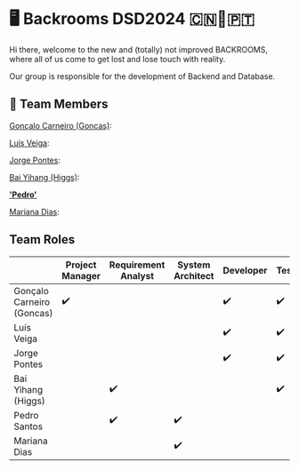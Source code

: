 # 🖥 Backrooms DSD2024 🇨🇳🤝🇵🇹
Hi there, welcome to the new and (totally) not improved BACKROOMS, where all of us come to get lost and lose touch with reality.

Our group is responsible for the development of Backend and Database.

## 👥️ **Team Members**

[Gonçalo Carneiro (Goncas)](https://github.com/Irodixy):

[Luís Veiga](https://github.com/LuisVeiga11):

[Jorge Pontes](https://github.com/JorgeMFPontes):

[Bai Yihang (Higgs)]():

**['Pedro'](Docs/PedroSantosCV.pdf)**

[Mariana Dias]():

## **Team Roles**

|    |Project Manager|Requirement Analyst|System Architect|Developer|Tester|Liaison|
|---|---|---|---|---|---|---|
|Gonçalo Carneiro (Goncas)| ✔️| | | ✔️| ✔️| |
|Luís Veiga| | | | ✔️| ✔️| |
|Jorge Pontes| | | | ✔️| ✔️| |
|Bai Yihang (Higgs)| | ✔️| | | ✔️| |
|Pedro Santos| | ✔️| ✔️| | | |
|Mariana Dias| | | ✔️| | | ✔️|

